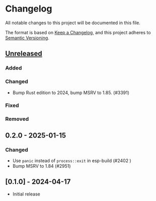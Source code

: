 # Changelog

All notable changes to this project will be documented in this file.

The format is based on [Keep a Changelog](https://keepachangelog.com/en/1.1.0/),
and this project adheres to [Semantic Versioning](https://semver.org/spec/v2.0.0.html).

## [Unreleased]

### Added

### Changed

- Bump Rust edition to 2024, bump MSRV to 1.85. (#3391)

### Fixed

### Removed

## 0.2.0 - 2025-01-15

### Changed

- Use `panic` instead of `process::exit` in esp-build (#2402 )
- Bump MSRV to 1.84 (#2951)

## [0.1.0] - 2024-04-17

- Initial release

[Unreleased]: https://github.com/esp-rs/esp-hal/commits/main/esp-build?since=2025-01-15
